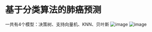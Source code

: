 # 基于分类算法的肺癌预测

一共有4个模型：决策树、支持向量机、KNN、贝叶斯
![image](https://github.com/user-attachments/assets/3c18b571-7ac4-42bb-9a8d-ed4676277840)
![image](https://github.com/user-attachments/assets/96e3c7ec-567b-44e8-a699-59501db6c53d)


